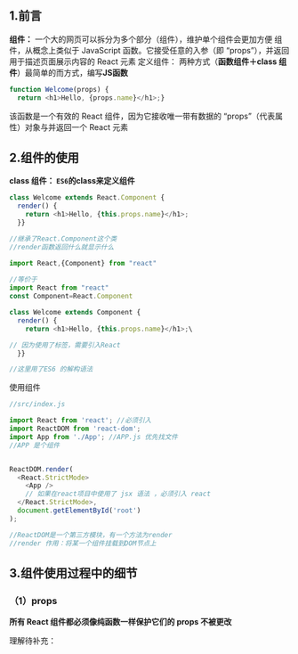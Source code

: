 ## 1.前言

**组件：** 一个大的网页可以拆分为多个部分（组件），维护单个组件会更加方便
组件，从概念上类似于 JavaScript 函数。它接受任意的入参（即 “props”），并返回用于描述页面展示内容的 React 元素
定义组件： 两种方式（**函数组件＋class 组件**）最简单的而方式，编写**JS函数**

```javascript
function Welcome(props) {
  return <h1>Hello, {props.name}</h1>;}
```

该函数是一个有效的 React 组件，因为它接收唯一带有数据的 “props”（代表属性）对象与并返回一个 React 元素

## 2.组件的使用

**class 组件： `ES6`的class来定义组件**

```javascript
class Welcome extends React.Component {
  render() {
    return <h1>Hello, {this.props.name}</h1>;
  }}

//继承了React.Component这个类
//render函数返回什么就显示什么
```

```javascript
import React,{Component} from "react"
 
//等价于
import React from "react"
const Component=React.Component

class Welcome extends Component {
  render() {
    return <h1>Hello, {this.props.name}</h1>;\

// 因为使用了标签，需要引入React
  }}

//这里用了ES6 的解构语法
```

使用组件

```javascript
//src/index.js

import React from 'react'; //必须引入
import ReactDOM from 'react-dom';
import App from './App'; //APP.js 优先找文件
//APP 是个组件


ReactDOM.render(
  <React.StrictMode>
    <App />
    // 如果在react项目中使用了 jsx 语法 ，必须引入 react
  </React.StrictMode>,
  document.getElementById('root')
);

//ReactDOM是一个第三方模块，有一个方法为render
//render 作用：将某一个组件挂载到DOM节点上
```

## 3.组件使用过程中的细节

### （1）props

**所有 React 组件都必须像纯函数一样保护它们的 props 不被更改**

理解待补充：

